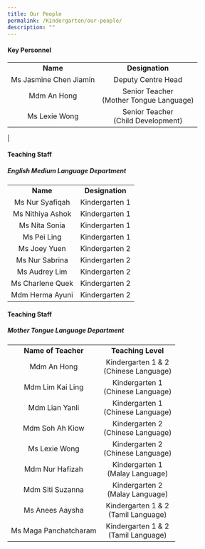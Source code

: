 ```yaml
---
title: Our People
permalink: /Kindergarten/our-people/
description: ""
---
```

#### Key Personnel


|   |   | 
|:---:|:---:|
| **Name** | **Designation** | 
| Ms Jasmine Chen Jiamin  | Deputy Centre Head<br> |
|  Mdm An Hong |  Senior Teacher <br> (Mother Tongue Language) |
|  Ms Lexie Wong |  Senior Teacher <br> (Child Development) |
|


#### Teaching Staff
##### English Medium Language Department 

|   |   | 
|:---:|:---:|
| **Name** | **Designation** | 
|  Ms Nur Syafiqah | Kindergarten 1<br> |
|  Ms Nithiya Ashok |  Kindergarten 1<br> |
|  Ms Nita Sonia |  Kindergarten 1<br> |
|  Ms Pei Ling  |  Kindergarten 1<br> |
|  Ms Joey Yuen |  Kindergarten 2<br> |
|  Ms Nur Sabrina |  Kindergarten 2<br> |
|  Ms Audrey Lim |   Kindergarten 2<br> |
|  Ms Charlene Quek |   Kindergarten 2<br> |
|  Mdm Herma Ayuni |   Kindergarten 2<br> |




#### Teaching Staff
##### Mother Tongue Language Department  

||| 
|:---:|:---:|
| **Name of Teacher** | **Teaching Level** |
| Mdm An Hong | Kindergarten 1 &amp; 2 <br> (Chinese Language)<br> |
| Mdm Lim Kai Ling | Kindergarten 1 <br>(Chinese Language)<br> |
| Mdm Lian Yanli | Kindergarten 1 <br>(Chinese Language)<br> |
| Mdm Soh Ah Kiow | Kindergarten 2 <br>(Chinese Language)<br> |
| Ms Lexie Wong  |  Kindergarten 2<br> (Chinese Language)<br> |
| Mdm Nur Hafizah | Kindergarten 1<br> (Malay Language)<br> |
| Mdm Siti Suzanna |  Kindergarten 2<br> (Malay Language)<br> |
|  Ms Anees Aaysha | Kindergarten 1 &amp; 2<br> (Tamil Language) |
| Ms Maga Panchatcharam | Kindergarten 1 &amp; 2<br> (Tamil Language) |